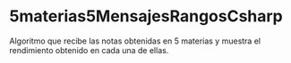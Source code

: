 # 5materias5MensajesRangosCsharp
Algoritmo que recibe las notas obtenidas en 5 materias y muestra el rendimiento obtenido en cada una de ellas.
